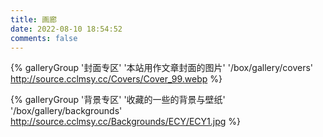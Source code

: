 ```yaml
---
title: 画廊
date: 2022-08-10 18:54:52
comments: false
---
```


<div class="gallery-group-main">

{% galleryGroup '封面专区' '本站用作文章封面的图片' '/box/gallery/covers' http://source.cclmsy.cc/Covers/Cover_99.webp %}

{% galleryGroup '背景专区' '收藏的一些的背景与壁纸' '/box/gallery/backgrounds' http://source.cclmsy.cc/Backgrounds/ECY/ECY1.jpg %}
</div>
